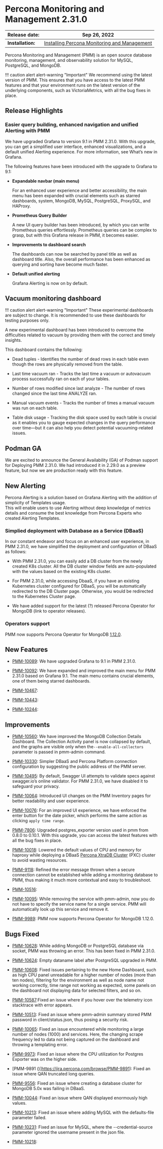 # Percona Monitoring and Management 2.31.0

| **Release date:** | Sep 26, 2022                                                                                    |
| ----------------- | ----------------------------------------------------------------------------------------------- |
| **Installation:** | [Installing Percona Monitoring and Management](https://www.percona.com/software/pmm/quickstart) |

Percona Monitoring and Management (PMM) is an open source database monitoring, management, and observability solution for MySQL, PostgreSQL, and MongoDB.

!!! caution alert alert-warning "Important"
    We recommend using the latest version of PMM. This ensures that you have access to the latest PMM features and that your environment runs on the latest version of the underlying components, such as VictoriaMetrics, with all the bug fixes in place.

## Release Highlights


### Easier query building, enhanced navigation and unified Alerting with PMM

We have upgraded Grafana to version 9.1 in PMM 2.31.0. With this upgrade, you can get a simplified user interface, enhanced visualizations, and a default unified Alerting experience. For more information, see What’s new in Grafana.
 
The following features have been introduced with the upgrade to Grafana to 9.1:
 
- **Expandable navbar (main menu)**
 
    For an enhanced user experience and better accessibility, the main menu has been expanded with crucial elements such as starred dashboards, system, MongoDB, MySQL, PostgreSQL, ProxySQL, and HAProxy.
 
- **Prometheus Query Builder**

    A new UI query builder has been introduced, by which you can write Prometheus queries effortlessly. Prometheus queries can be complex to grasp, but with this Grafana release in PMM, it becomes easier. 

- **Improvements to dashboard search**
    
    The dashboards can now be searched by panel title as well as dashboard title. Also, the overall performance has been enhanced as querying and sorting have become much faster.

- **Default unified alerting**

    Grafana Alerting is now on by default.

## Vacuum monitoring dashboard

!!! caution alert alert-warning "Important"
    These experimental dashboards are subject to change. It is recommended to use these dashboards for testing purposes only.


A new experimental dashboard has been introduced to overcome the difficulties related to vacuum by providing them with the correct and timely insights.

This dashboard contains the following:

- Dead tuples - Identifies the number of dead rows in each table even though the rows are physically removed from the table.

- Last time vacuum ran - Tracks the last time a vacuum or autovacuum process successfully ran on each of your tables.

- Number of rows modified since last analyze - The number of rows changed since the last time ANALYZE ran.

- Manual vacuum events - Tracks the number of times a manual vacuum was run on each table. 

- Table disk usage - Tracking the disk space used by each table is crucial as it enables you to gauge expected changes in the query performance over time—but it can also help you detect potential vacuuming-related issues.


## Podman GA

We are excited to announce the General Availability (GA) of Podman support for Deploying PMM 2.31.0. We had introduced it in 2.29.0 as a preview feature, but now we are production ready with this feature.


## New Alerting

Percona Alerting is a solution based on Grafana Alerting with the addition of simplicity of Templates usage.  
This will enable users to use Alerting without deep knowledge of metrics details and consume the best knowledge from Percona Experts who created Alerting Templates. 



### Simplied deployment with Database as a Service (DBaaS)

In our constant endeavor and focus on an enhanced user experience, in PMM 2.31.0, we have simplified the deployment and configuration of DBaaS as follows:

- With PMM 2.31.0, you can easily add a DB cluster from the newly created K8s cluster. All the DB cluster window fields are auto-populated with the values based on the existing K8s cluster. 

- For PMM 2.31.0, while accessing DbaaS, if you have an existing Kubernetes cluster configured for DBaaS, you will be automatically redirected to the DB Cluster page. Otherwise, you would be redirected to the Kubernetes Cluster page.

- We have added support for the latest (?) released Percona Operator for MongoDB (link to operator releases).



### Operators support

PMM now supports Percona Operator for MongoDB [1.12.0](https://docs.percona.com/percona-operator-for-mongodb/RN/Kubernetes-Operator-for-PSMONGODB-RN1.12.0.html).





## New Features

- [PMM-10089](https://jira.percona.com/browse/PMM-10089): We have upgraded Grafana to 9.1 in PMM 2.31.0.

- [PMM-10092](https://jira.percona.com/browse/PMM-10092): We have expanded and improved the main menu for PMM 2.31.0 based on Grafana 9.1. The main menu contains crucial elements, one of them being starred dashboards. 

- [PMM-10467](https://jira.percona.com/browse/PMM-10467):  

- [PMM-10443](https://jira.percona.com/browse/PMM-10443): 

- [PMM-10244](https://jira.percona.com/browse/PMM-10244): 


 
## Improvements

- [PMM-10560](https://jira.percona.com/browse/PMM-10340): We have improved the MongoDB Collection Details Dashboard. The Collection Activity panel is now collapsed by default, and the graphs are visible only when the`--enable-all-collectors` parameter is passed in pmm-admin command.

  
- [PMM-10330](https://jira.percona.com/browse/PMM-10330): Simpler DBaaS and Percona Platform connection configuration by suggesting the public address of the PMM server.

- [PMM-10495](https://jira.percona.com/browse/PMM-10495): By default, Swagger UI attempts to validate specs against swagger.io’s online validator. For PMM 2.31.0, we have disabled it to safeguard your privacy.


- [PMM-10064](https://jira.percona.com/browse/PMM-10064): Introduced UI changes on the PMM Inventory pages for better readability and user experience.



- [PMM-10076](https://jira.percona.com/browse/PMM-10076): For an improved UI experience, we have enforced the enter button for the date picker, which performs the same action as clicking `apply time range`.

- [PMM-7806](https://jira.percona.com/browse/PMM-7806): Upgraded postgres_exporter version used in pmm from 0.8.0 to 0.10.1. With this upgrade, you can access the latest features with all the bug fixes in place. 

  
- [PMM-10018](https://jira.percona.com/browse/PMM-10018): Lowered the default values of CPU and memory for haproxy while deploying a DBaaS [Percona XtraDB Cluster](https://www.percona.com/software/mysql-database/percona-xtradb-cluster) (PXC) cluster to avoid wasting resources.


    
- [PMM-9118](https://jira.percona.com/browse/PMM-9118): Refined the error message thrown when a secure connection cannot be established while adding a monitoring database to PMM, thus making it much more contextual and easy to troubleshoot.


- [PMM-10516](https://jira.percona.com/browse/PMM-10516): 

- [PMM-10095](https://jira.percona.com/browse/PMM-10095): While removing the service with pmm-admin, now you do not have to specify the service name for a single service. PMM will automatically look up this service and remove it.

- [PMM-9989](https://jira.percona.com/browse/PMM-9989): PMM now supports Percona Operator for MongoDB 1.12.0.



## Bugs Fixed

- [PMM-10628](https://jira.percona.com/browse/PMM-10628): While adding MongoDB or PostgreSQL database via socket, PMM was throwing an error. This has been fixed in PMM 2.31.0.

- [PMM-10624](https://jira.percona.com/browse/PMM-10624): Empty dataname label after PostgreSQL upgraded in PMM.

- [PMM-10608](https://jira.percona.com/browse/PMM-10608): Fixed issues pertaining to the new Home Dashboard, such as high CPU panel unreadable for a higher number of nodes (more than ten nodes), filtering for the environment as well as node name not working correctly, time range not working as expected, some panels on the dashboard not displaying data for selected filters, and so on.

- [PMM-10587](https://jira.percona.com/browse/PMM-10587):Fixed an issue where if you hover over the telemetry icon stacktrace with error appears.

- [PMM-10513](https://jira.percona.com/browse/PMM-10513): Fixed an issue where pmm-admin summary stored PMM password in client/status.json, thus posing a security risk.

- [PMM-10065](https://jira.percona.com/browse/PMM-10065): Fixed an issue encountered while monitoring a large number of nodes (1000) and services. Here, the changing scrape frequency led to data not being captured on the dashboard and throwing a templating error.


- [PMM-9973](https://jira.percona.com/browse/PMM-9973): Fixed an issue where the CPU utilization for Postgres Exporter was on the higher side.

- [PMM-9891 ()]https://jira.percona.com/browse/PMM-9891): Fixed an issue where QAN truncated long queries.

- [PMM-9556](https://jira.percona.com/browse/PMM-9556): Fixed an issue where creating a database cluster for MongoDB 5.0x was failing in DBaaS.

- [PMM-10044](https://jira.percona.com/browse/PMM-10044): Fixed an issue where QAN displayed enormously high values.

- [PMM-10213](https://jira.percona.com/browse/PMM-10213): Fixed an issue where adding MySQL with the defaults-file parameter failed.

- [PMM-10231](https://jira.percona.com/browse/PMM-10231): Fixed an issue for MySQL, where the --credential-source parameter ignored the username present in the json file.

- [PMM-10218](https://jira.percona.com/browse/PMM-10218): 

